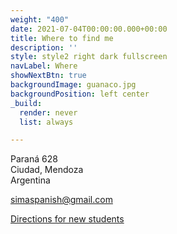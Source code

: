 ```yaml
---
weight: "400"
date: 2021-07-04T00:00:00.000+00:00
title: Where to find me
description: ''
style: style2 right dark fullscreen
navLabel: Where
showNextBtn: true
backgroundImage: guanaco.jpg
backgroundPosition: left center
_build:
  render: never
  list: always

---
```

Paraná 628  
Ciudad, Mendoza  
Argentina

[simaspanish@gmail.com](mailto:simaspanish@gmail.com)

[Directions for new students](/contact/)